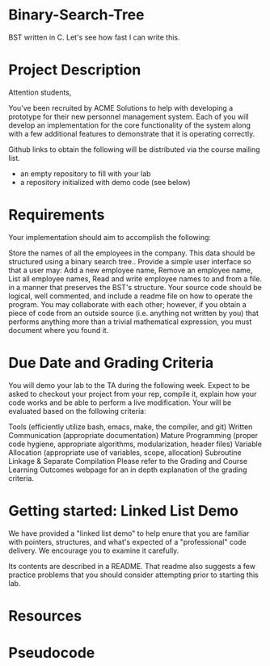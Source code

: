 # Binary-Search-Tree
BST written in C. Let's see how fast I can write this. 

Project Description
======

Attention students,

You’ve been recruited by ACME Solutions to help with developing a prototype for their new personnel management system.  Each of you will develop an implementation for the core functionality of the system along with a few additional features to demonstrate that it is operating correctly.  

Github links to obtain the following will be distributed via the course mailing list. 

- an empty repository to fill with your lab
- a repository initialized with demo code (see below) 


Requirements
============

Your implementation should aim to accomplish the following:

Store the names of all the employees in the company.
This data should be structured using a binary search tree..
Provide a simple user interface so that a user may:
Add a new employee name,
Remove an employee name,
List all employee names,
Read and write employee names to and from a file.
in a manner that preserves the BST's structure.
Your source code should be logical, well commented, and include a readme file on how to operate the program.  You may collaborate with each other; however, if you obtain a piece of code from an outside source (i.e. anything not written by you) that performs anything more than a trivial mathematical expression, you must document where you found it.  

Due Date and Grading Criteria
=============================

You will demo your lab to the TA during the following week.  Expect to be asked to checkout your project from your rep, compile it, explain how your code works and be able to perform a live modification.  Your will be evaluated based on the following criteria:

Tools (efficiently utilize bash, emacs, make, the compiler, and git)
Written Communication (appropriate documentation)
Mature Programming (proper code hygiene, appropriate algorithms, modularization, header files)
Variable Allocation (appropriate use of variables, scope, allocation)
Subroutine Linkage & Separate Compilation 
Please refer to the Grading and Course Learning Outcomes webpage for an in depth explanation of the grading criteria.

Getting started: Linked List Demo
=================================

We have provided a "linked list demo" to help enure that you are familiar with pointers, structures, and what's expected of a "professional" code delivery.  We encourage you to examine it carefully.

Its contents are described in a README.  That readme also suggests a few practice problems that you should consider attempting prior to starting this lab.

Resources 
=========

Pseudocode
=========
